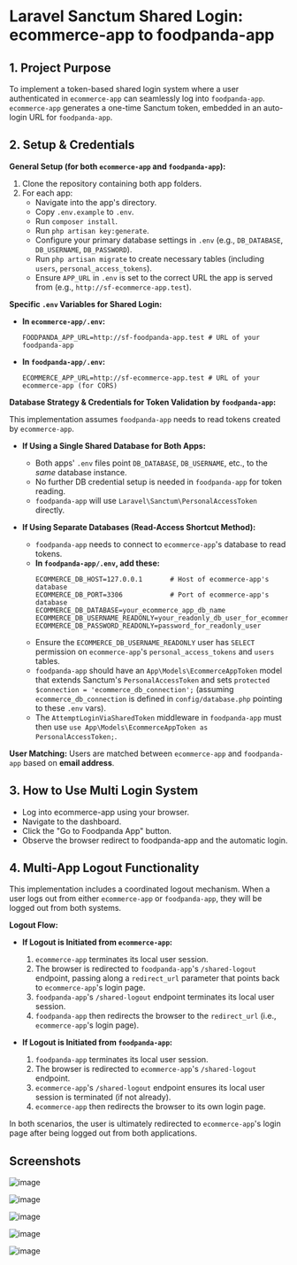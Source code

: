 # Laravel Sanctum Shared Login: ecommerce-app to foodpanda-app

## 1. Project Purpose

To implement a token-based shared login system where a user authenticated in `ecommerce-app` can seamlessly log into `foodpanda-app`. `ecommerce-app` generates a one-time Sanctum token, embedded in an auto-login URL for `foodpanda-app`.

## 2. Setup & Credentials

**General Setup (for both `ecommerce-app` and `foodpanda-app`):**
1.  Clone the repository containing both app folders.
2.  For each app:
    *   Navigate into the app's directory.
    *   Copy `.env.example` to `.env`.
    *   Run `composer install`.
    *   Run `php artisan key:generate`.
    *   Configure your primary database settings in `.env` (e.g., `DB_DATABASE`, `DB_USERNAME`, `DB_PASSWORD`).
    *   Run `php artisan migrate` to create necessary tables (including `users`, `personal_access_tokens`).
    *   Ensure `APP_URL` in `.env` is set to the correct URL the app is served from (e.g., `http://sf-ecommerce-app.test`).

**Specific `.env` Variables for Shared Login:**

*   **In `ecommerce-app/.env`:**
    ```dotenv
    FOODPANDA_APP_URL=http://sf-foodpanda-app.test # URL of your foodpanda-app
    ```
*   **In `foodpanda-app/.env`:**
    ```dotenv
    ECOMMERCE_APP_URL=http://sf-ecommerce-app.test # URL of your ecommerce-app (for CORS)
    ```

**Database Strategy & Credentials for Token Validation by `foodpanda-app`:**

This implementation assumes `foodpanda-app` needs to read tokens created by `ecommerce-app`.

*   **If Using a Single Shared Database for Both Apps:**
    *   Both apps' `.env` files point `DB_DATABASE`, `DB_USERNAME`, etc., to the *same* database instance.
    *   No further DB credential setup is needed in `foodpanda-app` for token reading.
    *   `foodpanda-app` will use `Laravel\Sanctum\PersonalAccessToken` directly.

*   **If Using Separate Databases (Read-Access Shortcut Method):**
    *   `foodpanda-app` needs to connect to `ecommerce-app`'s database to read tokens.
    *   **In `foodpanda-app/.env`, add these:**
        ```dotenv
        ECOMMERCE_DB_HOST=127.0.0.1       # Host of ecommerce-app's database
        ECOMMERCE_DB_PORT=3306            # Port of ecommerce-app's database
        ECOMMERCE_DB_DATABASE=your_ecommerce_app_db_name
        ECOMMERCE_DB_USERNAME_READONLY=your_readonly_db_user_for_ecommerce
        ECOMMERCE_DB_PASSWORD_READONLY=password_for_readonly_user
        ```
    *   Ensure the `ECOMMERCE_DB_USERNAME_READONLY` user has `SELECT` permission on `ecommerce-app`'s `personal_access_tokens` and `users` tables.
    *   `foodpanda-app` should have an `App\Models\EcommerceAppToken` model that extends Sanctum's `PersonalAccessToken` and sets `protected $connection = 'ecommerce_db_connection';` (assuming `ecommerce_db_connection` is defined in `config/database.php` pointing to these `.env` vars).
    *   The `AttemptLoginViaSharedToken` middleware in `foodpanda-app` must then use `use App\Models\EcommerceAppToken as PersonalAccessToken;`.

**User Matching:** Users are matched between `ecommerce-app` and `foodpanda-app` based on **email address**.

## 3. How to Use Multi Login System

- Log into ecommerce-app using your browser.
- Navigate to the dashboard.
- Click the "Go to Foodpanda App" button.
- Observe the browser redirect to foodpanda-app and the automatic login.

## 4. Multi-App Logout Functionality

This implementation includes a coordinated logout mechanism. When a user logs out from either `ecommerce-app` or `foodpanda-app`, they will be logged out from both systems.

**Logout Flow:**

*   **If Logout is Initiated from `ecommerce-app`:**
    1.  `ecommerce-app` terminates its local user session.
    2.  The browser is redirected to `foodpanda-app`'s `/shared-logout` endpoint, passing along a `redirect_url` parameter that points back to `ecommerce-app`'s login page.
    3.  `foodpanda-app`'s `/shared-logout` endpoint terminates its local user session.
    4.  `foodpanda-app` then redirects the browser to the `redirect_url` (i.e., `ecommerce-app`'s login page).

*   **If Logout is Initiated from `foodpanda-app`:**
    1.  `foodpanda-app` terminates its local user session.
    2.  The browser is redirected to `ecommerce-app`'s `/shared-logout` endpoint.
    3.  `ecommerce-app`'s `/shared-logout` endpoint ensures its local user session is terminated (if not already).
    4.  `ecommerce-app` then redirects the browser to its own login page.

In both scenarios, the user is ultimately redirected to `ecommerce-app`'s login page after being logged out from both applications.

## Screenshots

![image](https://github.com/user-attachments/assets/5504aa94-ecdb-4a18-98c3-43c5b761c57f)

![image](https://github.com/user-attachments/assets/34c044d3-e8ce-4b60-bfcf-6a230360f3fd)

![image](https://github.com/user-attachments/assets/0e4e3ce9-6360-4e5b-815c-18b365d556a4)

![image](https://github.com/user-attachments/assets/15d7fe7b-093e-49a2-98e4-9ada5e0a7266)

![image](https://github.com/user-attachments/assets/b164b091-482d-482a-ba28-ce8e3cb06e10)






